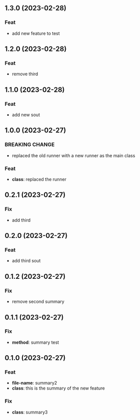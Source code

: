 ## 1.3.0 (2023-02-28)

### Feat

- add new feature to test

## 1.2.0 (2023-02-28)

### Feat

- remove third

## 1.1.0 (2023-02-28)

### Feat

- add new sout

## 1.0.0 (2023-02-27)

### BREAKING CHANGE

- replaced the old runner with a new runner as the main class

### Feat

- **class**: replaced the runner

## 0.2.1 (2023-02-27)

### Fix

- add third

## 0.2.0 (2023-02-27)

### Feat

- add third sout

## 0.1.2 (2023-02-27)

### Fix

- remove second summary

## 0.1.1 (2023-02-27)

### Fix

- **method**: summary test

## 0.1.0 (2023-02-27)

### Feat

- **file-name**: summary2
- **class**: this is the summary of the new feature

### Fix

- **class**: summary3
